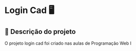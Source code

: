 # Login Cad 🖥

## 📄 Descrição do projeto  
O projeto login cad foi criado nas aulas de Programação Web I